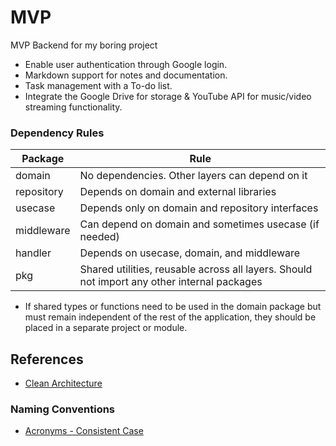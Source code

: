 # MVP

MVP Backend for my boring project

- Enable user authentication through Google login.
- Markdown support for notes and documentation.
- Task management with a To-do list.
- Integrate the Google Drive for storage & YouTube API for music/video streaming functionality.

### Dependency Rules

| Package    | Rule                                                                                        |
|------------|---------------------------------------------------------------------------------------------|
| domain     | No dependencies. Other layers can depend on it                                              |
| repository | Depends on domain and external libraries                                                    |
| usecase    | Depends only on domain and repository interfaces                                            |
| middleware | Can depend on domain and sometimes usecase (if needed)                                      |
| handler    | Depends on usecase, domain, and middleware                                                  |
| pkg        | Shared utilities, reusable across all layers. Should not import any other internal packages |

- If shared types or functions need to be used in the domain package but must remain independent of the rest of the application, they should be placed in a separate project or module.

## References

- [Clean Architecture](https://medium.com/@rayato159/how-to-implement-clean-architecture-in-golang-en-f50d66378ebf)

### Naming Conventions

- [Acronyms - Consistent Case](https://go.dev/wiki/CodeReviewComments#initialisms)